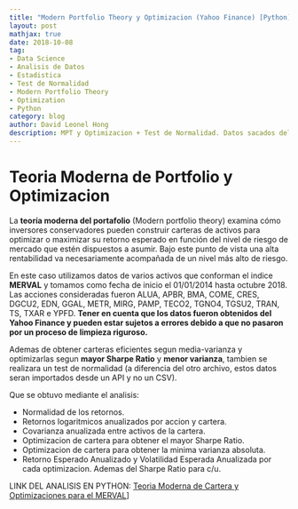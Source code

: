 ```yaml
---
title: "Modern Portfolio Theory y Optimizacion (Yahoo Finance) [Python]"
layout: post
mathjax: true
date: 2018-10-08
tag:
- Data Science
- Analisis de Datos
- Estadistica
- Test de Normalidad
- Modern Portfolio Theory
- Optimization
- Python
category: blog
author: David Leonel Hong
description: MPT y Optimizacion + Test de Normalidad. Datos sacados del Yahoo Finance.
---
```

# Teoria Moderna de Portfolio y Optimizacion
La **teoría moderna del portafolio** (Modern portfolio theory) examina cómo inversores conservadores pueden construir carteras de activos para optimizar o maximizar su retorno esperado en función del nivel de riesgo de mercado que estén dispuestos a asumir. Bajo este punto de vista una alta rentabilidad va necesariamente acompañada de un nivel más alto de riesgo.

En este caso utilizamos datos de varios activos que conforman el indice **MERVAL** y tomamos como fecha de inicio el 01/01/2014 hasta octubre 2018. Las acciones consideradas fueron ALUA, APBR, BMA, COME, CRES, DGCU2, EDN, GGAL, METR, MIRG, PAMP, TECO2, TGNO4, TGSU2, TRAN, TS, TXAR e YPFD. **Tener en cuenta que los datos fueron obtenidos del Yahoo Finance y pueden estar sujetos a errores debido a que no pasaron por un proceso de limpieza riguroso.**

Ademas de obtener carteras eficientes segun media-varianza y optimizarlas segun **mayor Sharpe Ratio** y **menor varianza**, tambien se realizara un test de normalidad (a diferencia del otro archivo, estos datos seran importados desde un API y no un CSV).

Que se obtuvo mediante el analisis:
* Normalidad de los retornos.
* Retornos logaritmicos anualizados por accion y cartera.
* Covarianza anualizada entre activos de la cartera.
* Optimizacion de cartera para obtener el mayor Sharpe Ratio.
* Optimizacion de cartera para obtener la minima varianza absoluta.
* Retorno Esperado Anualizado y Volatilidad Esperada Anualizada por cada optimizacion. Ademas del Sharpe Ratio para c/u.

LINK DEL ANALISIS EN PYTHON: [Teoria Moderna de Cartera y Optimizaciones para el MERVAL](https://github.com/davidleonelhong/MPT-y-Optimizacion/blob/master/%5BYahoo%20Finance%5D%20Normality%20Test%2C%20MPT%2C%20Portfolio%20Optimization.ipynb)]

